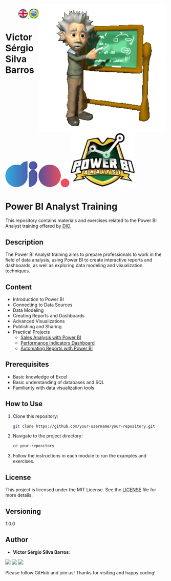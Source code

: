 <img src="./img/gif v1.gif" min-width="400px" max-width="400px" width="400px" align="right" alt="Computer iuriCode">
<p>
  <div align="right"> 
<a href="./readme.md"> <img src="./img/LogoUK.png" alt="Logo UK" width="30"/></a><a href="./leiame.md"> <img src="./img/logoBrazil.png" alt="Logo Brazil" width="30"/> </a>
</div>
  <H1><b> Victor Sérgio Silva Barros </b> </H1>
  
</p> 

<img src="./img/dio.png" alt="DIO Logo" width="200"/>
<img src="./img/LogoBI.jpg" alt="Power BI Analyst Logo" width="200"/>

# Power BI Analyst Training

This repository contains materials and exercises related to the Power BI Analyst training offered by [DIO](https://web.dio.me/track/formacao-power-bi-analyst).

## Description

The Power BI Analyst training aims to prepare professionals to work in the field of data analysis, using Power BI to create interactive reports and dashboards, as well as exploring data modeling and visualization techniques.

## Content

- Introduction to Power BI
- Connecting to Data Sources
- Data Modeling
- Creating Reports and Dashboards
- Advanced Visualizations
- Publishing and Sharing
- Practical Projects
  - [Sales Analysis with Power BI](https://github.com/vicssb/Sales-Analysis-with-Power-BI)
  - [Performance Indicators Dashboard](https://github.com/vicssb/Performance-Indicators-Dashboard)
  - [Automating Reports with Power BI](https://github.com/vicssb/Automating-Reports-with-Power-BI)

## Prerequisites

- Basic knowledge of Excel
- Basic understanding of databases and SQL
- Familiarity with data visualization tools

## How to Use

1. Clone this repository:
    ```sh
    git clone https://github.com/your-username/your-repository.git
    ```
2. Navigate to the project directory:
    ```sh
    cd your-repository
    ```
3. Follow the instructions in each module to run the examples and exercises.

## License

This project is licensed under the MIT License. See the [LICENSE](LICENSE) file for more details.

## Versioning

1.0.0

## Author

* **Victor Sérgio Silva Barros**:

<p align="left">
  <a href="mailto:vicssb@gmail.com" alt="Gmail" target="_blank">
  <img src="https://img.shields.io/badge/-Gmail-FF0000?style=flat-square&labelColor=FF0000&logo=gmail&logoColor=white&link=mailto:vicssb@gmail.com" /></a>

  <a href="https://www.linkedin.com/in/victor-sergio-silva-barros/" alt="Linkedin" target="_blank">
  <img src="https://img.shields.io/badge/-Linkedin-0e76a8?style=flat-square&logo=Linkedin&logoColor=white&link=https://www.linkedin.com/in/victor-sergio-silva-barros/" /></a>

  <a href="https://wa.me/+5512981328278" alt="WhatsApp" target="_blank">
  <img src="https://img.shields.io/badge/-WhatsApp-25d366?style=flat-square&labelColor=25d366&logo=whatsapp&logoColor=white&link=https://wa.me/+5512987085327"/></a>

</p>

<p>Please follow GitHub and join us!
Thanks for visiting and happy coding!</p>